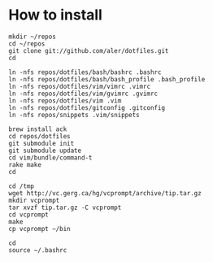How to install
==============

    mkdir ~/repos
    cd ~/repos
    git clone git://github.com/aler/dotfiles.git
    cd

    ln -nfs repos/dotfiles/bash/bashrc .bashrc
    ln -nfs repos/dotfiles/bash/bash_profile .bash_profile
    ln -nfs repos/dotfiles/vim/vimrc .vimrc
    ln -nfs repos/dotfiles/vim/gvimrc .gvimrc
    ln -nfs repos/dotfiles/vim .vim
    ln -nfs repos/dotfiles/gitconfig .gitconfig
    ln -nfs repos/snippets .vim/snippets

    brew install ack
    cd repos/dotfiles
    git submodule init
    git submodule update
    cd vim/bundle/command-t
    rake make
    cd

    cd /tmp
    wget http://vc.gerg.ca/hg/vcprompt/archive/tip.tar.gz
    mkdir vcprompt
    tar xvzf tip.tar.gz -C vcprompt
    cd vcprompt
    make
    cp vcprompt ~/bin

    cd
    source ~/.bashrc

